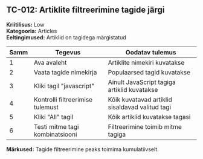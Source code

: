 ## TC-012: Artiklite filtreerimine tagide järgi
**Kriitilisus:** Low  
**Kategooria:** Articles  
**Eeltingimused:** Artiklid on tagidega märgistatud  

| Samm | Tegevus | Oodatav tulemus |
|------|---------|-----------------|
| 1    | Ava avaleht | Artiklite nimekiri kuvatakse |
| 2    | Vaata tagide nimekirja | Populaarsed tagid kuvatakse |
| 3    | Kliki tagil "javascript" | Ainult JavaScript tagiga artiklid kuvatakse |
| 4    | Kontrolli filtreerimise tulemust | Kõik kuvatavad artiklid sisaldavad valitud tagi |
| 5    | Kliki "All" tagil | Kõik artiklid kuvatakse tagasi |
| 6    | Testi mitme tagi kombinatsiooni | Filtreerimine toimib mitme tagiga |

**Märkused:** Tagide filtreerimine peaks toimima kumulatiivselt.
